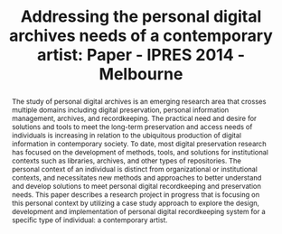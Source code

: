 ---
abstract: 'The study of personal digital archives is an emerging research area that
  crosses multiple domains including digital preservation, personal information management,
  archives, and recordkeeping. The practical need and desire for solutions and tools
  to meet the long-term preservation and access needs of individuals is increasing
  in relation to the ubiquitous production of digital information in contemporary
  society. To date, most digital preservation research has focused on the development
  of methods, tools, and solutions for institutional contexts such as libraries, archives,
  and other types of repositories. The personal context of an individual is distinct
  from organizational or institutional contexts, and necessitates new methods and
  approaches to better understand and develop solutions to meet personal digital recordkeeping
  and preservation needs. This paper describes a research project in progress that
  is focusing on this personal context by utilizing a case study approach to explore
  the design, development and implementation of personal digital recordkeeping system
  for a specific type of individual: a contemporary artist.'
creators:
- Sam Meister
date: null
document_url: https://services.phaidra.univie.ac.at/api/object/o:378080/download
grand_parent: iPRES
institutions: []
keywords:
- personal digital archives
- recordkeeping
- artist records
landing_page_url: https://phaidra.univie.ac.at/o:378080
language: eng
layout: publication
license: CC BY-NC-SA 3.0 AT
notes_url: null
parent: iPRES 2014
publication_type: paper
size: 73242
slides_url: null
source_name: iPRES
stream_url: null
title: 'Addressing the personal digital archives needs of a contemporary artist: Paper
  - IPRES 2014 - Melbourne'
year: 2014
---